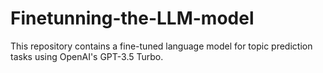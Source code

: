 # Finetunning-the-LLM-model
This repository contains a fine-tuned language model for topic prediction tasks using OpenAI's GPT-3.5 Turbo.
